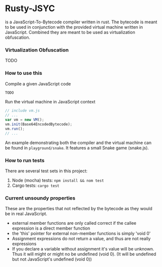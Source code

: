 # Rusty-JSYC

is a JavaScript-To-Bytecode compiler written in rust. The bytecode is meant to be used in conjunction with the provided virtual machine written in JavaScript. Combined they are meant to be used as virtualization obfuscation.


### Virtualization Obfuscation

TODO

### How to use this
Compile a given JavaScript code
```Rust
TODO
```


Run the virtual machine in JavaScript context
```JavaScript
// include vm.js
// ...
var vm = new VM();
vm.init(Base64EncodedBytecode);
vm.run();
// ...
```

An example demonstrating both the compiler and the virtual machine can be found in ```playground/snake```. It features a small Snake game (snake.js).

### How to run tests
There are several test sets in this project:
  1. Node (mocha) tests:
  ```npm install && nom test```
  2. Cargo tests:
  ```cargo test```

### Current unsoundy properties
These are the properties that not reflected by the bytecode as they would be in real JavaScript.
 - external member functions are only called correct if the callee expression is a direct member function
 - the 'this' pointer for external non-member functions is simply 'void 0'
 - Assignment expressions do not return a value, and thus are not really expressions
 - If you declare a variable without assignment it's value will be unknown. Thus it will might or might no be undefined (void 0). (It will be undefined but not JavaScript's undefined (void 0))
